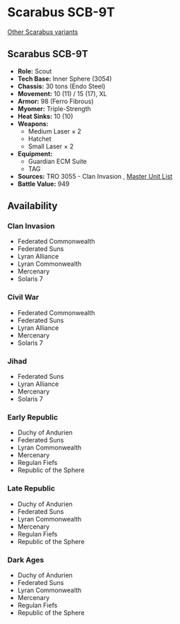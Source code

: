 # Scarabus SCB-9T 

[Other Scarabus variants](../scarabus.md) 

## Scarabus SCB-9T 

- **Role:** Scout 
- **Tech Base:** Inner Sphere (3054) 
- **Chassis:** 30 tons (Endo Steel) 
- **Movement:** 10 (11) / 15 (17), XL 
- **Armor:** 98 (Ferro Fibrous) 
- **Myomer:** Triple-Strength 
- **Heat Sinks:** 10 (10) 
- **Weapons:** 
  - Medium Laser × 2 
  - Hatchet 
  - Small Laser × 2 
- **Equipment:** 
  - Guardian ECM Suite 
  - TAG 
- **Sources:** TRO 3055 - Clan Invasion , [Master Unit List](http://masterunitlist.info/Unit/Details/2814/scarabus-scb-9t) 
- **Battle Value:** 949 

## Availability 

### Clan Invasion 

- Federated Commonwealth 
- Federated Suns 
- Lyran Alliance 
- Lyran Commonwealth 
- Mercenary 
- Solaris 7 

### Civil War 

- Federated Commonwealth 
- Federated Suns 
- Lyran Alliance 
- Mercenary 
- Solaris 7 

### Jihad 

- Federated Suns 
- Lyran Alliance 
- Mercenary 
- Solaris 7 

### Early Republic 

- Duchy of Andurien 
- Federated Suns 
- Lyran Commonwealth 
- Mercenary 
- Regulan Fiefs 
- Republic of the Sphere 

### Late Republic 

- Duchy of Andurien 
- Federated Suns 
- Lyran Commonwealth 
- Mercenary 
- Regulan Fiefs 
- Republic of the Sphere 

### Dark Ages 

- Duchy of Andurien 
- Federated Suns 
- Lyran Commonwealth 
- Mercenary 
- Regulan Fiefs 
- Republic of the Sphere 

